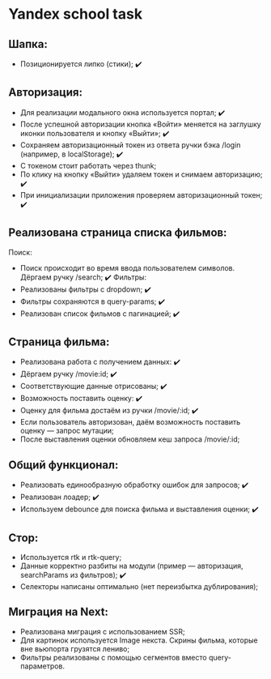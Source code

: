# Yandex school task

## Шапка:

- Позиционируется липко (стики); :heavy_check_mark:

## Авторизация:

- Для реализации модального окна используется портал; :heavy_check_mark:
- После успешной авторизации кнопка «Войти» меняется на заглушку иконки пользователя и кнопку «Выйти»; :heavy_check_mark:
- Сохраняем авторизационный токен из ответа ручки бэка /login (например, в localStorage); :heavy_check_mark:
- С токеном стоит работать через thunk;
- По клику на кнопку «Выйти» удаляем токен и снимаем авторизацию; :heavy_check_mark:
- При инициализации приложения проверяем авторизационный токен; :heavy_check_mark:

## Реализована страница списка фильмов: 

Поиск:
- Поиск происходит во время ввода пользователем символов. Дёргаем ручку /search; :heavy_check_mark:
Фильтры:
- Реализованы фильтры с dropdown; :heavy_check_mark:
- Фильтры сохраняются в query-params; :heavy_check_mark:
- Реализован список фильмов с пагинацией; :heavy_check_mark:

## Страница фильма:

- Реализована работа с получением данных: :heavy_check_mark:
- Дёргаем ручку /movie:id; :heavy_check_mark:
- Соответствующие данные отрисованы; :heavy_check_mark:
- Возможность поставить оценку: :heavy_check_mark:
- Оценку для фильма достаём из ручки /movie/:id; :heavy_check_mark:
- Если пользователь авторизован, даём возможность поставить оценку — запрос мутации; 
- После выставления оценки обновляем кеш запроса /movie/:id; 

## Общий функционал:

- Реализовать единообразную обработку ошибок для запросов; :heavy_check_mark:
- Реализован лоадер; :heavy_check_mark:
- Используем debounce для поиска фильма и выставления оценки; :heavy_check_mark:

## Стор:

- Используется rtk и rtk-query;
- Данные корректно разбиты на модули (пример — авторизация, searchParams из фильтров); :heavy_check_mark:
- Селекторы написаны оптимально (нет переизбытка дублирования); 

## Миграция на Next:

- Реализована миграция с использованием SSR;
- Для картинок используется Image некста. Скрины фильма, которые вне вьюпорта грузятся лениво;
- Фильтры реализованы с помощью сегментов вместо query-параметров.